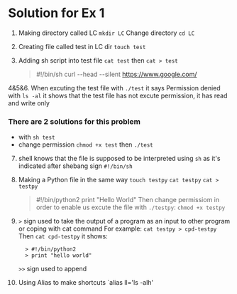 # Solution for Ex 1

1. Making directory called LC `mkdir LC`
    Change directory `cd LC`

2. Creating file called test in LC dir `touch test`

3. Adding sh script into test file `cat test` then `cat > test`
    > #!/bin/sh
    > curl --head --silent https://www.google.com/

4&5&6. When excuting the test file with `./test` it says Permission denied
    with `ls -al` it shows that the test file has not excute permission, it has read and write only

### There are 2 solutions for this problem 
 - with `sh test`
 - change permission
   `chmod +x test` then `./test`
   
7. shell knows that the file is supposed to be interpreted using `sh` as it's indicated after shebang sign `#!/bin/sh`

8. Making a Python file in the same way 
   `touch testpy`
   `cat testpy`
   `cat > testpy`
      > #!/bin/python2
      > print "Hello World"
  Then change permissiom in order to enable us excute the file with `./testpy`:
     `chmod +x testpy`
    
 9. `>` sign used to take the output of a program as an input to other program or coping with cat command
     For example:
        `cat testpy > cpd-testpy`
        Then `cat cpd-testpy` it shows:
        
          > #!/bin/python2
          > print "hello world"
         
    `>>` sign used to append 
  
  10. Using Alias to make shortcuts `alias ll='ls -alh'
